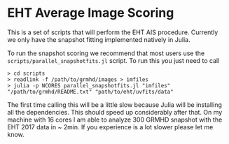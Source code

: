 # EHT Average Image Scoring

This is a set of scripts that will perform the EHT AIS procedure. Currently we only have the snapshot
fitting implemented natively in Julia.

To run the snapshot scoring we recommend that most users use the `scripts/parallel_snapshotfits.jl` 
script. To run this you just need to call

```
> cd scripts 
> readlink -f /path/to/grmhd/images > imfiles
> julia -p NCORES parallel_snapshotfits.jl "imfiles" "/path/to/grmhd/README.txt" "path/to/eht/uvfits/data" 
```

The first time calling this will be a little slow because Julia will be installing all the dependencies. This should speed up considerably after that. On my machine with 16 cores I am able to analyze 300 GRMHD snapshot with the EHT 2017 data in ~ 2min. If you experience is a lot slower please let me know.
